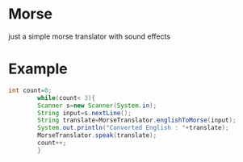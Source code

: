 # Morse

just a simple morse translator with sound effects

# Example

```java
int count=0;
        while(count< 3){
        Scanner s=new Scanner(System.in);
        String input=s.nextLine();
        String translate=MorseTranslator.englishToMorse(input);
        System.out.println("Converted English : "+translate);
        MorseTranslator.speak(translate);
        count++;
        }
```
